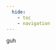 ```yaml
---
  hide:
    - toc
    - navigation
---
```


<link rel="stylesheet" href="assets/index.css">
<script src="assets/index.js"></script>

<p>guh</p>
